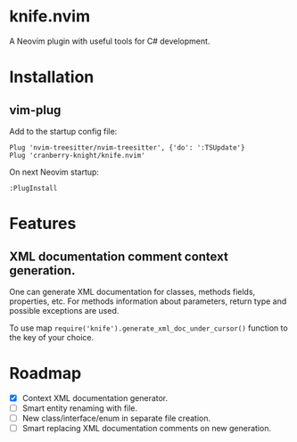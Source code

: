 # knife.nvim

A Neovim plugin with useful tools for C# development.

# Installation
## vim-plug

Add to the startup config file:
```
Plug 'nvim-treesitter/nvim-treesitter', {'do': ':TSUpdate'}
Plug 'cranberry-knight/knife.nvim'
```

On next Neovim startup:
```
:PlugInstall
```

# Features
## XML documentation comment context generation.

One can generate XML documentation for classes, methods fields, properties, etc.
For methods information about parameters, return type and possible exceptions
are used.

To use map `require('knife').generate_xml_doc_under_cursor()` function to the key of
your choice.

# Roadmap
- [x] Context XML documentation generator.
- [ ] Smart entity renaming with file.
- [ ] New class/interface/enum in separate file creation.
- [ ] Smart replacing XML documentation comments on new generation.
